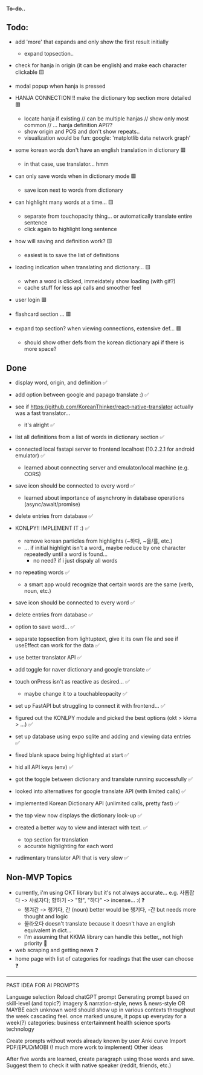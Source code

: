#### To-do..
 
## Todo:
- add 'more' that expands and only show the first result initially
    - expand topsection..
- check for hanja in origin (it can be english) and make each character clickable 🟨 
- modal popup when hanja is pressed

- HANJA CONNECTION !! make the dictionary top section more detailed 🟥
    - locate hanja if existing
    // can be multiple hanjas
    // show only most common
    // ... hanja definition API?? 
    - show origin and POS and don't show repeats..
    - visualization would be fun: google: 'matplotlib data network graph'

- some korean words don't have an english translation in dictionary 🟥
    - in that case, use translator... hmm  

- can only save words when in dictionary mode 🟩
    - save icon next to words from dictionary
- can highlight many words at a time... 🟨
    - separate from touchopacity thing... or automatically translate entire sentence
    - click again to highlight long sentence
- how will saving and definition work? 🟨
    - easiest is to save the list of definitions

- loading indication when translating and dictionary... 🟨
    - when a word is clicked, immeidately show loading (with gif?)
    - cache stuff for less api calls and smoother feel
- user login 🟥
- flashcard section ... 🟥
- expand top section? when viewing connections, extensive def... 🟥
    - should show other defs from the korean dictionary api if there is more space?

## Done
- display word, origin, and definition ✅ 
- add option between google and papago translate :) ✅ 

- see if https://github.com/KoreanThinker/react-native-translator actually was a fast translator...
    - it's alright ✅ 

- list all definitions from a list of words in dictionary section ✅

- connected local fastapi server to frontend localhost (10.2.2.1 for android emulator) ✅
    - learned about connecting server and emulator/local machine (e.g. CORS)

- save icon should be connected to every word ✅
    - learned about importance of asynchrony in database operations (async/await/promise)  
- delete entries from database ✅
    
- KONLPY!! IMPLEMENT IT :) ✅
    - remove korean particles from highlights (~하다, ~을/를, etc.) 
    - ... if initial highlight isn't a word,, maybe reduce by one character repeatedly until a word is found... 
        - no need? if i just dispaly all words
- no repeating words ✅
     - a smart app would recognize that certain words are the same (verb, noun, etc.)
- save icon should be connected to every word ✅
- delete entries from database ✅

- option to save word... ✅
- separate topsection from lightuptext, give it its own file and see if useEffect can work for the data ✅
- use better translator API ✅
- add toggle for naver dictionary and google translate ✅

- touch onPress isn't as reactive as desired... ✅
    - maybe change it to a touchableopacity ✅
    
- set up FastAPI but struggling to connect it with frontend... ✅
- figured out the KONLPY module and picked the best options (okt > kkma > ...) ✅

- set up database using expo sqlite and adding and viewing data entries ✅

- fixed blank space being highlighted at start ✅
- hid all API keys (env) ✅
- got the toggle between dictionary and translate running successfully ✅
- looked into alternatives for google translate API (with limited calls) ✅
- implemented Korean Dictionary API (unlimited calls, pretty fast) ✅
- the top view now displays the dictionary look-up ✅

- created a better way to view and interact with text. ✅
    - top section for translation
    - accurate highlighting for each word
- rudimentary translator API that is very slow ✅

## Non-MVP Topics

- currently, i'm using OKT library but it's not always accurate... e.g. 사롭잡다 -> 사로자다; 향하기 -> "향", "하다" -> incense... :( ❓
    - 챙겨간 -> 챙기다, 간 (noun) better would be 챙기다, -간 but needs more thought and logic
    - 올라오다 doesn't translate because it doesn't have an english equivalent in dict...
    - I'm assuming that KKMA library can handle this better,, not high priority 🧨
- web scraping and getting news ❓
- home page with list of categories for readings that the user can choose ❓


--------

PAST IDEA FOR AI PROMPTS

Language selection
Reload chatGPT prompt
Generating prompt based on skill-level (and topic?)
imagery & narration-style, news & news-style
OR MAYBE each unknown word should show up in various contexts throughout the week
cascading feel. once marked unsure, it pops up everyday for a week(?)
categories: business entertainment health science sports technology

Create prompts without words already known by user
Anki curve
Import PDF/EPUD/MOBI (! much more work to implement)
Other ideas

After five words are learned, create paragraph using those words and save. Suggest them to check it with native speaker (reddit, friends, etc.)